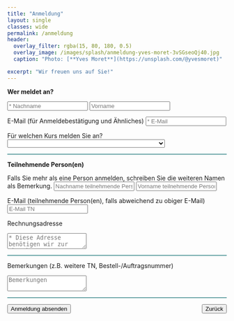 ```yaml
---
title: "Anmeldung"
layout: single
classes: wide
permalink: /anmeldung
header:
  overlay_filter: rgba(15, 80, 180, 0.5)
  overlay_image: /images/splash/anmeldung-yves-moret-3vSGseoQj40.jpg
  caption: "Photo: [**Yves Moret**](https://unsplash.com/@yvesmoret)"

excerpt: "Wir freuen uns auf Sie!"
---
```



<form action="https://submit-form.com/AIKiYyJP"
      data-botpoison-public-key="pk_8e195655-38ed-4eec-a445-a1e0d68a488d"
      id="arc42anmeldung">

  <strong>Wer meldet an?</strong>
  <br>

  <input type="text" id="lastname" name="lastname" placeholder="* Nachname" size="20" required c />
  <input type="text" id="firstname" name="vorname" placeholder="Vorname" size="20"  />

  <label for="email">E-Mail (für Anmeldebestätigung und Ähnliches)</label>
  <input type="email" id="email" name="email" placeholder="* E-Mail" required multiple />

  <label for="kurs">Für welchen Kurs melden Sie an?</label>
  <select id="kurs" name="kursdatum" required>
    <option value="*"></option>
    <option value="21-10">REQ4ARC, 5.-7. Oktober 2021 Frankfurt</option>
    <option value="21-11">IMPROVE, 23.-25. November 2021 Hamburg</option>
    <option value="21-12">Mastering SW Architectures, 30.11-3.12. 2021, München</option>
    <option value="21-11">IMPROVE, 1.-3. März 2022, online</option>
    <option value="22-03">Mastering SW Architectures, 15.-18. März 2022 München</option>
    <option value="sonstige">Sonstige</option>
  </select>
  
<hr style="height:2px; width:100%; border-width:0; color:CadetBlue; background-color:CadetBlue">
 
  <strong>Teilnehmende Person(en)</strong>
  <br>

  Falls Sie mehr als eine Person anmelden, schreiben Sie die weiteren Namen als Bemerkung.
  <input type="text" id="lastnameTN" name="lastnameTN" placeholder="Nachname teilnehmende Person"   />
  <input type="text" id="firstnameTN" name="vornameTN" placeholder="Vorname teilnehmende Person"  />

  <label for="email">E-Mail (teilnehmende Person(en), falls abweichend zu obiger E-Mail)</label>
  <input type="email" id="emailTN" name="emailTN" placeholder="E-Mail TN" multiple />
  
  <label for="ra">Rechnungsadresse</label>
  <textarea id="ra" name="Rechnungsadresse" placeholder="* Diese Adresse benötigen wir zur Abrechnung" required ></textarea>

<hr style="height:2px; width:100%; border-width:0; color:CadetBlue; background-color:CadetBlue">
    
  <label for="comments">Bemerkungen (z.B. weitere TN, Bestell-/Auftragsnummer)</label>
  <textarea id="comments" name="comments" placeholder="Bemerkungen"></textarea>

<hr style="height:2px; width:100%; border-width:0; color:CadetBlue; background-color:CadetBlue">
  
  <button type="submit" id="submit" class="button buttonAnmeldung" >Anmeldung absenden</button>
  <input type="button" value="Zurück" class="button buttonGrey" onclick="history.back()" style="float: right;">
  
<!-- 
 The following is the custom redirect configuration for Formspark 

 As we generate static HTML, we do NOT want to append field values to the redirect URL
-->

<input
    type="hidden"
    name="_redirect"
    value="{{ '/anmeldung-erfolg' | absolute_url }}"
  />  
<input type="hidden" name="_append" value="false" />


</form>

<script>
  var formElement = document.getElementById("arc42anmeldung");
  var buttonElement = document.getElementById("submit");
  formElement.addEventListener("botpoison-challenge-start", function () {
    buttonElement.setAttribute("disabled", "disabled");
  });
  formElement.addEventListener("botpoison-challenge-success", function () {
    buttonElement.removeAttribute("disabled");
  });
  formElement.addEventListener("botpoison-challenge-error", function () {
    buttonElement.removeAttribute("disabled");
  });
</script>

